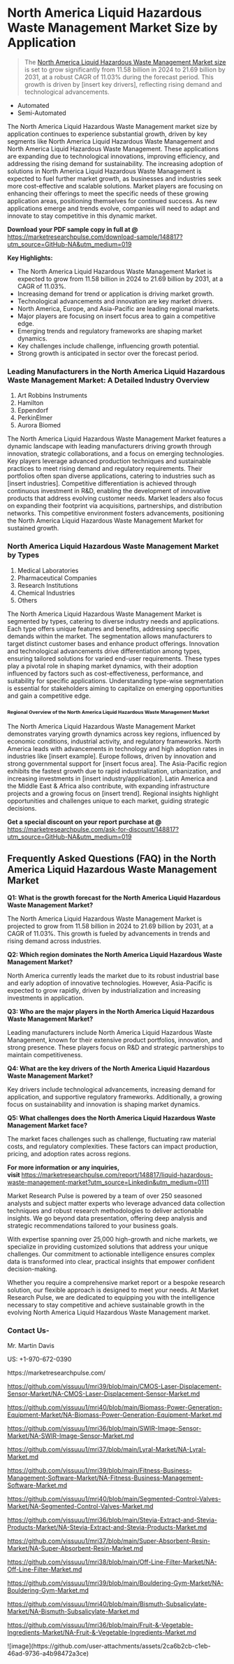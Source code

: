 <h1>North America Liquid Hazardous Waste Management Market&nbsp;Size by Application</h1><blockquote><p>The <a href="https://marketresearchpulse.com/download-sample/148817?utm_source=GitHub-NA&amp;utm_medium=019">North America Liquid Hazardous Waste Management Market size</a> is set to grow significantly from 11.58 billion in 2024 to 21.69 billion by 2031, at a robust CAGR of 11.03% during the forecast period. This growth is driven by [insert key drivers], reflecting rising demand and technological advancements.</p></blockquote><ul><li>Automated<li> Semi-Automated</li></ul><p>The North America Liquid Hazardous Waste Management market size by application continues to experience substantial growth, driven by key segments like North America Liquid Hazardous Waste Management and North America Liquid Hazardous Waste Management. These applications are expanding due to technological innovations, improving efficiency, and addressing the rising demand for sustainability. The increasing adoption of solutions in North America Liquid Hazardous Waste Management is expected to fuel further market growth, as businesses and industries seek more cost-effective and scalable solutions. Market players are focusing on enhancing their offerings to meet the specific needs of these growing application areas, positioning themselves for continued success. As new applications emerge and trends evolve, companies will need to adapt and innovate to stay competitive in this dynamic market.</p><p><strong>Download your PDF sample copy in full at @ </strong><a href="https://marketresearchpulse.com/download-sample/148817?utm_source=GitHub-NA&amp;utm_medium=019">https://marketresearchpulse.com/download-sample/148817?utm_source=GitHub-NA&amp;utm_medium=019</a></p><p><strong>Key Highlights: </strong></p><ul><li>The North America Liquid Hazardous Waste Management Market is expected to grow from 11.58 billion in 2024 to 21.69 billion by 2031, at a CAGR of 11.03%.</li><li>Increasing demand for trend or application is driving market growth.</li><li>Technological advancements and innovation are key market drivers.</li><li>North America, Europe, and Asia-Pacific are leading regional markets.</li><li>Major players are focusing on insert focus area to gain a competitive edge.</li><li>Emerging trends and regulatory frameworks are shaping market dynamics.</li><li>Key challenges include challenge, influencing growth potential.</li><li>Strong growth is anticipated in sector over the forecast period.</li></ul><h3>Leading Manufacturers in the North America Liquid Hazardous Waste Management Market: A Detailed Industry Overview</h3><ol><li>Art Robbins Instruments</li><li>Hamilton</li><li>Eppendorf</li><li>PerkinElmer</li><li>Aurora Biomed</li></ol><div class="flex max-w-full flex-col flex-grow"><div class="min-h-8 text-message flex w-full flex-col items-end gap-2 whitespace-normal break-words [.text-message+&amp;]:mt-5" dir="auto" data-message-author-role="assistant" data-message-id="fd8432e4-4910-450d-b182-61b7bfb0a01f" data-message-model-slug="gpt-4o"><div class="flex w-full flex-col gap-1 empty:hidden first:pt-[3px]"><div class="markdown prose w-full break-words dark:prose-invert light"><p>The North America Liquid Hazardous Waste Management Market features a dynamic landscape with leading manufacturers driving growth through innovation, strategic collaborations, and a focus on emerging technologies. Key players leverage advanced production techniques and sustainable practices to meet rising demand and regulatory requirements. Their portfolios often span diverse applications, catering to industries such as [insert industries]. Competitive differentiation is achieved through continuous investment in R&amp;D, enabling the development of innovative products that address evolving customer needs. Market leaders also focus on expanding their footprint via acquisitions, partnerships, and distribution networks. This competitive environment fosters advancements, positioning the North America Liquid Hazardous Waste Management Market for sustained growth.</p></div></div></div></div><h3>North America Liquid Hazardous Waste Management Market by Types</h3><ol><li>Medical Laboratories<li> Pharmaceutical Companies<li> Research Institutions<li> Chemical Industries<li> Others</li></ol><div class="flex max-w-full flex-col flex-grow"><div class="min-h-8 text-message flex w-full flex-col items-end gap-2 whitespace-normal break-words [.text-message+&amp;]:mt-5" dir="auto" data-message-author-role="assistant" data-message-id="084470be-0bb7-4664-bddf-5156b4f41249" data-message-model-slug="gpt-4o-mini"><div class="flex w-full flex-col gap-1 empty:hidden first:pt-[3px]"><div class="markdown prose w-full break-words dark:prose-invert light"><p>The North America Liquid Hazardous Waste Management Market is segmented by types, catering to diverse industry needs and applications. Each type offers unique features and benefits, addressing specific demands within the market. The segmentation allows manufacturers to target distinct customer bases and enhance product offerings. Innovation and technological advancements drive differentiation among types, ensuring tailored solutions for varied end-user requirements. These types play a pivotal role in shaping market dynamics, with their adoption influenced by factors such as cost-effectiveness, performance, and suitability for specific applications. Understanding type-wise segmentation is essential for stakeholders aiming to capitalize on emerging opportunities and gain a competitive edge.</p></div></div></div></div><h3><span style="font-size: 11px;">Regional Overview of the North America Liquid Hazardous Waste Management Market</span></h3><div class="flex max-w-full flex-col flex-grow"><div class="min-h-8 text-message flex w-full flex-col items-end gap-2 whitespace-normal break-words [.text-message+&amp;]:mt-5" dir="auto" data-message-author-role="assistant" data-message-id="e9038762-ce64-4e30-91c9-9bd413514231" data-message-model-slug="gpt-4o-mini"><div class="flex w-full flex-col gap-1 empty:hidden first:pt-[3px]"><div class="markdown prose w-full break-words dark:prose-invert light"><p>The North America Liquid Hazardous Waste Management Market demonstrates varying growth dynamics across key regions, influenced by economic conditions, industrial activity, and regulatory frameworks. North America leads with advancements in technology and high adoption rates in industries like [insert example]. Europe follows, driven by innovation and strong governmental support for [insert focus area]. The Asia-Pacific region exhibits the fastest growth due to rapid industrialization, urbanization, and increasing investments in [insert industry/application]. Latin America and the Middle East &amp; Africa also contribute, with expanding infrastructure projects and a growing focus on [insert trend]. Regional insights highlight opportunities and challenges unique to each market, guiding strategic decisions.</p></div></div></div></div><p><strong>Get a special discount on your report purchase at @ </strong><a href="https://marketresearchpulse.com/ask-for-discount/148817?utm_source=GitHub-NA&amp;utm_medium=019">https://marketresearchpulse.com/ask-for-discount/148817?utm_source=GitHub-NA&amp;utm_medium=019</a></p><h2>Frequently Asked Questions (FAQ) in the North America Liquid Hazardous Waste Management Market</h2><p><strong>Q1: What is the growth forecast for the North America Liquid Hazardous Waste Management Market?</strong></p><p>The North America Liquid Hazardous Waste Management Market is projected to grow from 11.58 billion in 2024 to 21.69 billion by 2031, at a CAGR of 11.03%. This growth is fueled by advancements in trends and rising demand across industries.</p><p><strong>Q2: Which region dominates the North America Liquid Hazardous Waste Management Market?</strong></p><p>North America currently leads the market due to its robust industrial base and early adoption of innovative technologies. However, Asia-Pacific is expected to grow rapidly, driven by industrialization and increasing investments in application.</p><p><strong>Q3: Who are the major players in the North America Liquid Hazardous Waste Management Market?</strong></p><p>Leading manufacturers include North America Liquid Hazardous Waste Management, known for their extensive product portfolios, innovation, and strong presence. These players focus on R&amp;D and strategic partnerships to maintain competitiveness.</p><p><strong>Q4: What are the key drivers of the North America Liquid Hazardous Waste Management Market?</strong></p><p>Key drivers include technological advancements, increasing demand for application, and supportive regulatory frameworks. Additionally, a growing focus on sustainability and innovation is shaping market dynamics.</p><p><strong>Q5: What challenges does the North America Liquid Hazardous Waste Management Market face?</strong></p><p>The market faces challenges such as challenge, fluctuating raw material costs, and regulatory complexities. These factors can impact production, pricing, and adoption rates across regions.</p><p><strong>For more information or any inquiries, visit&nbsp;</strong><a href="https://marketresearchpulse.com/report/148817/liquid-hazardous-waste-management-market?utm_source=Linkedin&utm_medium=0111">https://marketresearchpulse.com/report/148817/liquid-hazardous-waste-management-market?utm_source=Linkedin&utm_medium=0111</a></p><p>Market Research Pulse is powered by a team of over 250 seasoned analysts and subject matter experts who leverage advanced data collection techniques and robust research methodologies to deliver actionable insights. We go beyond data presentation, offering deep analysis and strategic recommendations tailored to your business goals.</p><p>With expertise spanning over 25,000 high-growth and niche markets, we specialize in providing customized solutions that address your unique challenges. Our commitment to actionable intelligence ensures complex data is transformed into clear, practical insights that empower confident decision-making.</p><p>Whether you require a comprehensive market report or a bespoke research solution, our flexible approach is designed to meet your needs. At Market Research Pulse, we are dedicated to equipping you with the intelligence necessary to stay competitive and achieve sustainable growth in the evolving North America Liquid Hazardous Waste Management market.</p><h3><strong>Contact Us-</strong></h3><p>Mr. Martin Davis</p><p>US: +1-970-672-0390</p><p>https://marketresearchpulse.com/</p><p><a href="https://github.com/vissuuu1/mri39/blob/main/CMOS-Laser-Displacement-Sensor-Market/NA-CMOS-Laser-Displacement-Sensor-Market.md">https://github.com/vissuuu1/mri39/blob/main/CMOS-Laser-Displacement-Sensor-Market/NA-CMOS-Laser-Displacement-Sensor-Market.md</a></p><p><a href="https://github.com/vissuuu1/mri40/blob/main/Biomass-Power-Generation-Equipment-Market/NA-Biomass-Power-Generation-Equipment-Market.md">https://github.com/vissuuu1/mri40/blob/main/Biomass-Power-Generation-Equipment-Market/NA-Biomass-Power-Generation-Equipment-Market.md</a></p><p><a href="https://github.com/vissuuu1/mri36/blob/main/SWIR-Image-Sensor-Market/NA-SWIR-Image-Sensor-Market.md">https://github.com/vissuuu1/mri36/blob/main/SWIR-Image-Sensor-Market/NA-SWIR-Image-Sensor-Market.md</a></p><p><a href="https://github.com/vissuuu1/mri37/blob/main/Lyral-Market/NA-Lyral-Market.md">https://github.com/vissuuu1/mri37/blob/main/Lyral-Market/NA-Lyral-Market.md</a></p><p><a href="https://github.com/vissuuu1/mri39/blob/main/Fitness-Business-Management-Software-Market/NA-Fitness-Business-Management-Software-Market.md">https://github.com/vissuuu1/mri39/blob/main/Fitness-Business-Management-Software-Market/NA-Fitness-Business-Management-Software-Market.md</a></p><p><a href="https://github.com/vissuuu1/mri40/blob/main/Segmented-Control-Valves-Market/NA-Segmented-Control-Valves-Market.md">https://github.com/vissuuu1/mri40/blob/main/Segmented-Control-Valves-Market/NA-Segmented-Control-Valves-Market.md</a></p><p><a href="https://github.com/vissuuu1/mri36/blob/main/Stevia-Extract-and-Stevia-Products-Market/NA-Stevia-Extract-and-Stevia-Products-Market.md">https://github.com/vissuuu1/mri36/blob/main/Stevia-Extract-and-Stevia-Products-Market/NA-Stevia-Extract-and-Stevia-Products-Market.md</a></p><p><a href="https://github.com/vissuuu1/mri37/blob/main/Super-Absorbent-Resin-Market/NA-Super-Absorbent-Resin-Market.md">https://github.com/vissuuu1/mri37/blob/main/Super-Absorbent-Resin-Market/NA-Super-Absorbent-Resin-Market.md</a></p><p><a href="https://github.com/vissuuu1/mri38/blob/main/Off-Line-Filter-Market/NA-Off-Line-Filter-Market.md">https://github.com/vissuuu1/mri38/blob/main/Off-Line-Filter-Market/NA-Off-Line-Filter-Market.md</a></p><p><a href="https://github.com/vissuuu1/mri39/blob/main/Bouldering-Gym-Market/NA-Bouldering-Gym-Market.md">https://github.com/vissuuu1/mri39/blob/main/Bouldering-Gym-Market/NA-Bouldering-Gym-Market.md</a></p><p><a href="https://github.com/vissuuu1/mri40/blob/main/Bismuth-Subsalicylate-Market/NA-Bismuth-Subsalicylate-Market.md">https://github.com/vissuuu1/mri40/blob/main/Bismuth-Subsalicylate-Market/NA-Bismuth-Subsalicylate-Market.md</a></p><p><a href="https://github.com/vissuuu1/mri36/blob/main/Fruit-&-Vegetable-Ingredients-Market/NA-Fruit-&-Vegetable-Ingredients-Market.md">https://github.com/vissuuu1/mri36/blob/main/Fruit-&-Vegetable-Ingredients-Market/NA-Fruit-&-Vegetable-Ingredients-Market.md</a></p>
![image](https://github.com/user-attachments/assets/2ca6b2cb-c1eb-46ad-9736-a4b98472a3ce)



